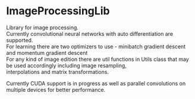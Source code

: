 # ImageProcessingLib
Library for image processing. <br>
Currently convolutional neural networks with auto differentiation are supported.
<br>
For learning there are two optimizers to use - minibatch gradient descent and momentum gradient descent<br>
For any kind of image edition there are util functions in Utils class that may be used accordingly including image resampling, <br>
interpolations and matrix transformations.<br>

Currently CUDA support is in progress as well as parallel convolutions on multiple devices for better performance.
